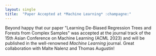 ```yaml
---
layout: single
title:  "Paper Accepted at *Machine Learning* :champagne:"
---
```




Beyond happy that our paper "Learning De-Biased Regression Trees and Forests from Complex Samples" was accepted at the journal track of the 15th Asian Conference on Machine Learning (ACML 2023) and will be published in the well-renowned *Machine Learning* journal. Great collaboration with Malte Nalenz and Thomas Augustin!